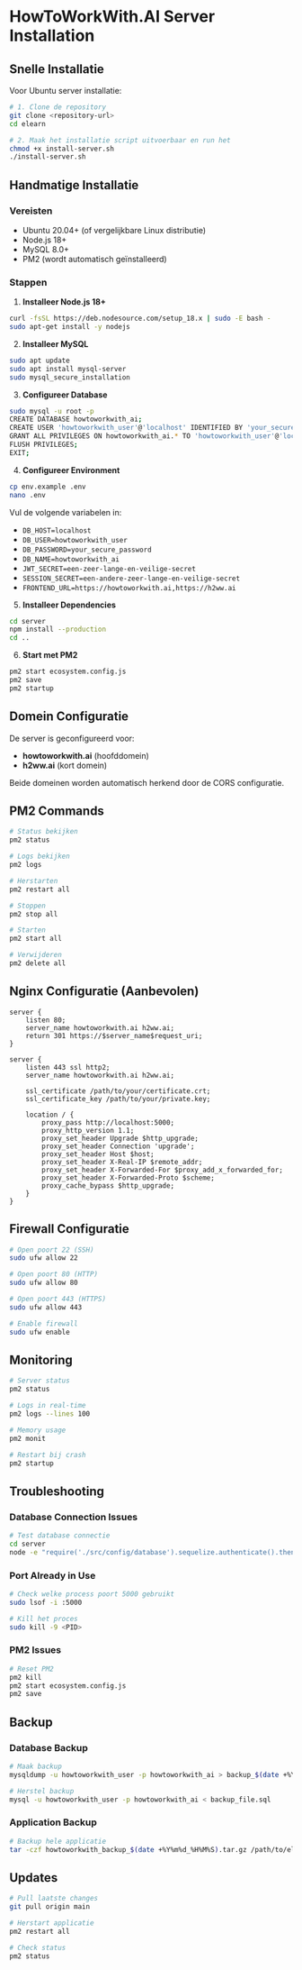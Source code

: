# HowToWorkWith.AI Server Installation

## Snelle Installatie

Voor Ubuntu server installatie:

```bash
# 1. Clone de repository
git clone <repository-url>
cd elearn

# 2. Maak het installatie script uitvoerbaar en run het
chmod +x install-server.sh
./install-server.sh
```

## Handmatige Installatie

### Vereisten
- Ubuntu 20.04+ (of vergelijkbare Linux distributie)
- Node.js 18+
- MySQL 8.0+
- PM2 (wordt automatisch geïnstalleerd)

### Stappen

1. **Installeer Node.js 18+**
```bash
curl -fsSL https://deb.nodesource.com/setup_18.x | sudo -E bash -
sudo apt-get install -y nodejs
```

2. **Installeer MySQL**
```bash
sudo apt update
sudo apt install mysql-server
sudo mysql_secure_installation
```

3. **Configureer Database**
```bash
sudo mysql -u root -p
CREATE DATABASE howtoworkwith_ai;
CREATE USER 'howtoworkwith_user'@'localhost' IDENTIFIED BY 'your_secure_password';
GRANT ALL PRIVILEGES ON howtoworkwith_ai.* TO 'howtoworkwith_user'@'localhost';
FLUSH PRIVILEGES;
EXIT;
```

4. **Configureer Environment**
```bash
cp env.example .env
nano .env
```

Vul de volgende variabelen in:
- `DB_HOST=localhost`
- `DB_USER=howtoworkwith_user`
- `DB_PASSWORD=your_secure_password`
- `DB_NAME=howtoworkwith_ai`
- `JWT_SECRET=een-zeer-lange-en-veilige-secret`
- `SESSION_SECRET=een-andere-zeer-lange-en-veilige-secret`
- `FRONTEND_URL=https://howtoworkwith.ai,https://h2ww.ai`

5. **Installeer Dependencies**
```bash
cd server
npm install --production
cd ..
```

6. **Start met PM2**
```bash
pm2 start ecosystem.config.js
pm2 save
pm2 startup
```

## Domein Configuratie

De server is geconfigureerd voor:
- **howtoworkwith.ai** (hoofddomein)
- **h2ww.ai** (kort domein)

Beide domeinen worden automatisch herkend door de CORS configuratie.

## PM2 Commands

```bash
# Status bekijken
pm2 status

# Logs bekijken
pm2 logs

# Herstarten
pm2 restart all

# Stoppen
pm2 stop all

# Starten
pm2 start all

# Verwijderen
pm2 delete all
```

## Nginx Configuratie (Aanbevolen)

```nginx
server {
    listen 80;
    server_name howtoworkwith.ai h2ww.ai;
    return 301 https://$server_name$request_uri;
}

server {
    listen 443 ssl http2;
    server_name howtoworkwith.ai h2ww.ai;
    
    ssl_certificate /path/to/your/certificate.crt;
    ssl_certificate_key /path/to/your/private.key;
    
    location / {
        proxy_pass http://localhost:5000;
        proxy_http_version 1.1;
        proxy_set_header Upgrade $http_upgrade;
        proxy_set_header Connection 'upgrade';
        proxy_set_header Host $host;
        proxy_set_header X-Real-IP $remote_addr;
        proxy_set_header X-Forwarded-For $proxy_add_x_forwarded_for;
        proxy_set_header X-Forwarded-Proto $scheme;
        proxy_cache_bypass $http_upgrade;
    }
}
```

## Firewall Configuratie

```bash
# Open poort 22 (SSH)
sudo ufw allow 22

# Open poort 80 (HTTP)
sudo ufw allow 80

# Open poort 443 (HTTPS)
sudo ufw allow 443

# Enable firewall
sudo ufw enable
```

## Monitoring

```bash
# Server status
pm2 status

# Logs in real-time
pm2 logs --lines 100

# Memory usage
pm2 monit

# Restart bij crash
pm2 startup
```

## Troubleshooting

### Database Connection Issues
```bash
# Test database connectie
cd server
node -e "require('./src/config/database').sequelize.authenticate().then(() => console.log('OK')).catch(console.error)"
```

### Port Already in Use
```bash
# Check welke process poort 5000 gebruikt
sudo lsof -i :5000

# Kill het proces
sudo kill -9 <PID>
```

### PM2 Issues
```bash
# Reset PM2
pm2 kill
pm2 start ecosystem.config.js
pm2 save
```

## Backup

### Database Backup
```bash
# Maak backup
mysqldump -u howtoworkwith_user -p howtoworkwith_ai > backup_$(date +%Y%m%d_%H%M%S).sql

# Herstel backup
mysql -u howtoworkwith_user -p howtoworkwith_ai < backup_file.sql
```

### Application Backup
```bash
# Backup hele applicatie
tar -czf howtoworkwith_backup_$(date +%Y%m%d_%H%M%S).tar.gz /path/to/elearn
```

## Updates

```bash
# Pull laatste changes
git pull origin main

# Herstart applicatie
pm2 restart all

# Check status
pm2 status
```
